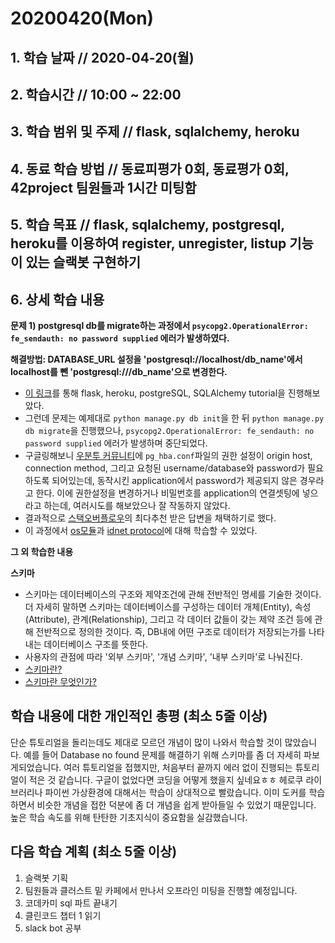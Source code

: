 # 20200420\(Mon\)

## 1. 학습 날짜 // 2020-04-20\(월\)

## 2. 학습시간 // 10:00 ~ 22:00

## 3. 학습 범위 및 주제 // flask, sqlalchemy, heroku

## 4. 동료 학습 방법 // 동료피평가 0회, 동료평가 0회, 42project 팀원들과 1시간 미팅함

## 5. 학습 목표 // flask, sqlalchemy, postgresql, heroku를 이용하여 register, unregister, listup 기능이 있는 슬랙봇 구현하기

## 6. 상세 학습 내용

**문제 1\) postgresql db를 migrate하는 과정에서 `psycopg2.OperationalError: fe_sendauth: no password supplied` 에러가 발생하였다.**

**해결방법: DATABASE\_URL 설정을 'postgresql://localhost/db\_name'에서 localhost를 뺀 'postgresql:///db\_name'으로 변경한다.**

* [이 링크](https://medium.com/@dushan14/create-a-web-application-with-python-flask-postgresql-and-deploy-on-heroku-243d548335cc)를 통해 flask, heroku, postgreSQL, SQLAlchemy tutorial을 진행해보았다.
* 그런데 문제는 예제대로 `python manage.py db init`을 한 뒤 `python manage.py db migrate`을 진행했으나, `psycopg2.OperationalError: fe_sendauth: no password supplied` 에러가 발생하며 중단되었다.
* 구글링해보니 [우분투 커뮤니티](https://help.ubuntu.com/community/PostgreSQL#fe_sendauth:_no_password_supplied)에 `pg_hba.conf`파일의 권한 설정이 origin host, connection method, 그리고 요청된 username/database와 password가 필요하도록 되어있는데, 동작시킨 application에서 password가 제공되지 않은 경우라고 한다. 이에 권한설정을 변경하거나 비밀번호를 application의 연결셋팅에 넣으라고 하는데, 여러시도를 해보았으나 잘 작동하지 않았다.
* 결과적으로 [스택오버플로우](https://stackoverflow.com/questions/23839656/sqlalchemy-no-password-supplied-error)의 최다추천 받은 답변을 채택하기로 했다.
* 이 과정에서 [os모듈](https://wikidocs.net/33#os)과 [idnet protocol](https://en.wikipedia.org/wiki/Ident_protocol)에 대해 학습할 수 있었다.

**그 외 학습한 내용**

**스키마**

* 스키마는 데이터베이스의 구조와 제약조건에 관해 전반적인 명세를 기술한 것이다. 더 자세히 말하면 스키마는 데이터베이스를 구성하는 데이터 개체\(Entity\), 속성\(Attribute\), 관계\(Relationship\), 그리고 각 데이터 값들이 갖는 제약 조건 등에 관해 전반적으로 정의한 것이다. 즉, DB내에 어떤 구조로 데이터가 저장되는가를 나타내는 데이터베이스 구조를 뜻한다.
* 사용자의 관점에 따라 '외부 스키마', '개념 스키마', '내부 스키마'로 나눠진다.
* [스키마란?](https://jwprogramming.tistory.com/47)
* [스키마란 무엇인가?](https://coding-factory.tistory.com/216)

## 학습 내용에 대한 개인적인 총평 \(최소 5줄 이상\)

단순 튜토리얼을 돌리는데도 제대로 모르던 개념이 많이 나와서 학습할 것이 많았습니다. 예를 들어 Database no found 문제를 해결하기 위해 스키마를 좀 더 자세히 파보게되었습니다. 여러 튜토리얼을 접했지만, 처음부터 끝까지 에러 없이 진행되는 튜토리얼이 적은 것 같습니다. 구글이 없었다면 코딩을 어떻게 했을지 싶네요ㅎㅎ 헤로쿠 라이브러리나 파이썬 가상환경에 대해서는 학습이 상대적으로 빨랐습니다. 이미 도커를 학습하면서 비슷한 개념을 접한 덕분에 좀 더 개념을 쉽게 받아들일 수 있었기 때문입니다. 높은 학습 속도를 위해 탄탄한 기초지식이 중요함을 실감했습니다.

## 다음 학습 계획 \(최소 5줄 이상\)

1. 슬랙봇 기획
2. 팀원들과 클러스트 밑 카페에서 만나서 오프라인 미팅을 진행할 예정입니다.
3. 코데카미 sql 파트 끝내기
4. 클린코드 챕터 1 읽기
5. slack bot 공부

